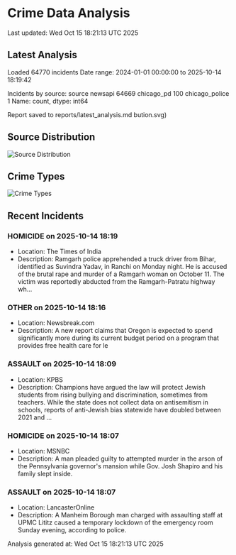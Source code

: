 # Crime Data Analysis
Last updated: Wed Oct 15 18:21:13 UTC 2025

## Latest Analysis

Loaded 64770 incidents
Date range: 2024-01-01 00:00:00 to 2025-10-14 18:19:42

Incidents by source:
source
newsapi           64669
chicago_pd          100
chicago_police        1
Name: count, dtype: int64

Report saved to reports/latest_analysis.md
bution.svg)

## Source Distribution
![Source Distribution](images/source_distribution.svg)

## Crime Types
![Crime Types](images/crime_types.svg)

## Recent Incidents

### HOMICIDE on 2025-10-14 18:19
- Location: The Times of India
- Description: Ramgarh police apprehended a truck driver from Bihar, identified as Suvindra Yadav, in Ranchi on Monday night. He is accused of the brutal rape and murder of a Ramgarh woman on October 11. The victim was reportedly abducted from the Ramgarh-Patratu highway wh…


### OTHER on 2025-10-14 18:16
- Location: Newsbreak.com
- Description: A new report claims that Oregon is expected to spend significantly more during its current budget period on a program that provides free health care for le


### ASSAULT on 2025-10-14 18:09
- Location: KPBS
- Description: Champions have argued the law will protect Jewish students from rising bullying and discrimination, sometimes from teachers. While the state does not collect data on antisemitism in schools, reports of anti-Jewish bias statewide have doubled between 2021 and …


### HOMICIDE on 2025-10-14 18:07
- Location: MSNBC
- Description: A man pleaded guilty to attempted murder in the arson of the Pennsylvania governor's mansion while Gov. Josh Shapiro and his family slept inside.


### ASSAULT on 2025-10-14 18:07
- Location: LancasterOnline
- Description: A Manheim Borough man charged with assaulting staff at UPMC Lititz caused a temporary lockdown of the emergency room Sunday evening, according to police.

Analysis generated at: Wed Oct 15 18:21:13 UTC 2025
